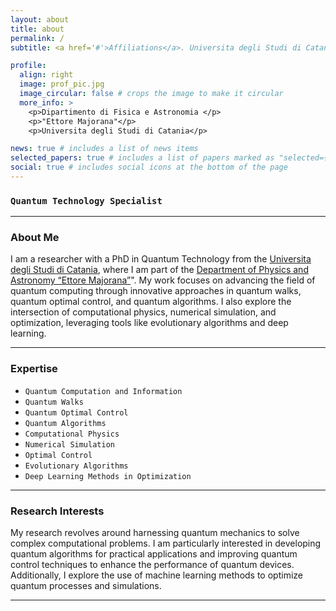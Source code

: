 ```yaml
---
layout: about
title: about
permalink: /
subtitle: <a href='#'>Affiliations</a>. Universita degli Studi di Catania.

profile:
  align: right
  image: prof_pic.jpg
  image_circular: false # crops the image to make it circular
  more_info: >
    <p>Dipartimento di Fisica e Astronomia </p>
    <p>"Ettore Majorana"</p>
    <p>Universita degli Studi di Catania</p>

news: true # includes a list of news items
selected_papers: true # includes a list of papers marked as "selected={true}"
social: true # includes social icons at the bottom of the page
---
```





### `Quantum Technology Specialist`
---
### **About Me**

I am a researcher with a PhD in Quantum Technology from the [Universita degli Studi di Catania](https://www.unict.it/en), where I am part of the  [Department of Physics and Astronomy &ldquo;Ettore Majorana&rdquo;](https://www.dfa.unict.it/dottorandi/jishnu.rajendran)". My work focuses on advancing the field of quantum computing through innovative approaches in quantum walks, quantum optimal control, and quantum algorithms. I also explore the intersection of computational physics, numerical simulation, and optimization, leveraging tools like evolutionary algorithms and deep learning.

---

### **Expertise**

- `Quantum Computation and Information` 
- `Quantum Walks` 
- `Quantum Optimal Control`
- `Quantum Algorithms` 
- `Computational Physics` 
- `Numerical Simulation`
- `Optimal Control`
- `Evolutionary Algorithms`
- `Deep Learning Methods in Optimization`

---

### **Research Interests**

My research revolves around harnessing quantum mechanics to solve complex computational problems. I am particularly interested in developing quantum algorithms for practical applications and improving quantum control techniques to enhance the performance of quantum devices. Additionally, I explore the use of machine learning methods to optimize quantum processes and simulations.

---

